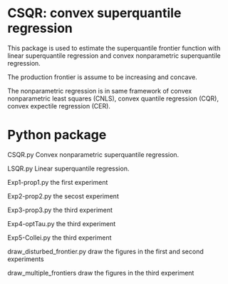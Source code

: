 # CSQR: convex superquantile regression
This package is used to estimate the superquantile frontier function with linear superquantile regression and convex nonparametric superquantile regression.

The production frontier is assume to be increasing and concave.

The nonparametric regression is in same framework of convex nonparametric least squares (CNLS), convex quantile regression (CQR), convex expectile regression (CER).


# Python package

CSQR.py Convex nonparametric superquantile regression. 

LSQR.py Linear superquantile regression. 

Exp1-prop1.py the first experiment

Exp2-prop2.py the secost experiment

Exp3-prop3.py the third experiment

Exp4-optTau.py the third experiment

Exp5-Collei.py the third experiment

draw_disturbed_frontier.py draw the figures in the first and second experiments

draw_multiple_frontiers draw the figures in the third experiment



